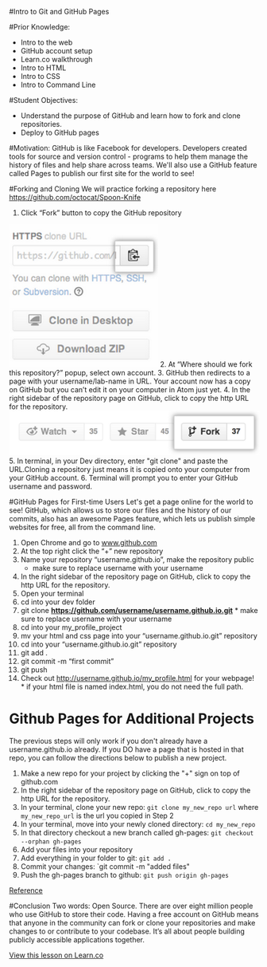 
#Intro to Git and GitHub Pages

#Prior Knowledge:
+ Intro to the web
+ GitHub account setup
+ Learn.co walkthrough
+ Intro to HTML
+ Intro to CSS
+ Intro to Command Line

#Student Objectives:
+ Understand the purpose of GitHub and learn how to fork and clone repositories.
+ Deploy to GitHub pages


#Motivation:
GitHub is like Facebook for developers. Developers created tools for source and version control - programs to help them manage the history of files and help share across teams. We'll also use a GitHub feature called Pages to publish our first site for the world to see!

#Forking and Cloning
We will practice forking a repository here https://github.com/octocat/Spoon-Knife
  1. Click “Fork” button to copy the GitHub repository

  <img src= "https://raw.githubusercontent.com/learn-co-curriculum/cssi-1.7-intro-git-gitpages/master/images/clone.png" width="300">
  2. At “Where should we fork this repository?” popup, select own account.
  3. GitHub then redirects to a page with your username/lab-name in URL. Your account now has a copy on GitHub but you can’t edit it on your computer in Atom just yet.
  4. In the right sidebar of the repository page on GitHub, click to copy the http URL for the repository.

  <img src= "https://raw.githubusercontent.com/learn-co-curriculum/cssi-1.7-intro-git-gitpages/master/images/fork.png">
  5. In terminal, in your Dev directory, enter "git clone" and paste the URL.Cloning a repository just means it is copied onto your computer from your GitHub account.
  6. Terminal will prompt you to enter your GitHub username and password.

#GitHub Pages for First-time Users
Let's get a page online for the world to see!
GitHub, which allows us to  store our files and the history of our commits, also has an awesome Pages feature, which lets us publish simple websites for free, all from the command line.



  1. Open Chrome and go to www.github.com
  2. At the top right click the “+” new repository
  3. Name your repository “username.github.io”, make the repository public
      * make sure to  replace username with your username
  4. In the right sidebar of the repository page on GitHub, click to copy the http URL for the repository.
  5. Open your terminal
  6. cd into your dev folder
  7. git clone **https://github.com/username/username.github.io.git** 
    * make sure to  replace username with your username
  8. cd into your my_profile_project
  9. mv your html and css page into your “username.github.io.git” repository
  10. cd into your “username.github.io.git” repository
  11. git add .
  12. git commit -m “first commit”
  13. git push 
  14. Check out http://username.github.io/my_profile.html for your webpage!
    * if your html file is named index.html, you do not need the full path.
  
# Github Pages for Additional Projects
The previous steps will only work if you don't already have a username.github.io already. If you DO have a page that is hosted in that repo, you can follow the directions below to publish a new project.

1. Make a new repo for your project by clicking the "+" sign on top of github.com
2. In the right sidebar of the repository page on GitHub, click to copy the http URL for the repository.
3. In your terminal, clone your new repo: `git clone my_new_repo url` where `my_new_repo_url` is the url you copied in Step 2
4. In your terminal, move into your newly cloned directory: `cd my_new_repo`
5. In that directory checkout a new branch called gh-pages:  `git checkout --orphan gh-pages`
6. Add your files into your repository
7. Add everything in your folder to git: `git add .`
7. Commit your changes: `git commit -m "added files"
8. Push the gh-pages branch to github: `git push origin gh-pages`


[Reference](https://help.github.com/articles/creating-project-pages-manually/) 


#Conclusion
Two words: Open Source. There are over eight million people who use GitHub to store their code. Having a free account on GitHub means that anyone in the community can fork or clone your repositories and make changes to or contribute to your codebase. It’s all about people building publicly accessible applications together.

<a href='https://learn.co/lessons/cssi-1.7-intro-git-gitpages' data-visibility='hidden'>View this lesson on Learn.co</a>
